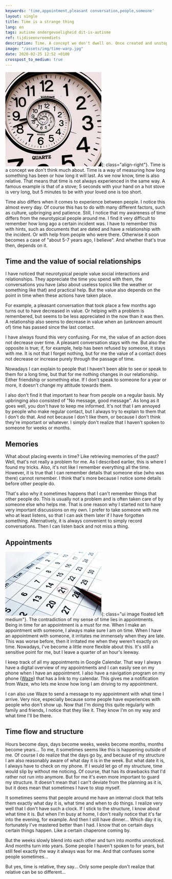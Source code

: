 ```yaml
---
keywords: 'time,appointment,pleasant conversation,people,someone'
layout: single
title: Time is a strange thing
lang: en
tags: autisme ondergevoeligheid dit-is-autisme
ref: tijdiseenvreemdiets
description: Time. A concept we don't dwell on. Once created and unstoppable ever since. But the experience of the passage of time is more personal than you might think.
image: "/assets/img/time-warp.jpg"
date: 2020-02-25 12:52 +0100
crosspost_to_medium: true
---
```

![Time is relative](/assets/img/time-warp.jpg){: class="align-right"}.
Time is a concept we don't think much about. Time is a way of measuring how long something has been or how long it will last. As we now know, time is also relative. That means that time is not always experienced in the same way. A famous example is that of a stove; 5 seconds with your hand on a hot stove is very long, but 5 minutes to be with your loved one is too short.

Time also differs when it comes to experience between people. I notice this almost every day. Of course this has to do with many different factors, such as culture, upbringing and patience. Still, I notice that my awareness of time differs from the neurotypical people around me. I find it very difficult to remember how long ago a certain incident was. I have to remember this with hints, such as documents that are dated and have a relationship with the incident. Or with help from people who were there. Otherwise it soon becomes a case of "about 5-7 years ago, I believe". And whether that's true then, depends on it.

## Time and the value of social relationships
I have noticed that neurotypical people value social interactions and relationships. They appreciate the time you spend with them, the conversations you have (also about useless topics like the weather or something like that) and practical help. But the value also depends on the point in time when these actions have taken place.

For example, a pleasant conversation that took place a few months ago turns out to have decreased in value. Or helping with a problem is remembered, but seems to be less appreciated in the now than it was then. A relationship also seems to decrease in value when an (unknown amount of) time has passed since the last contact.

I have always found this very confusing. For me, the value of an action does not decrease over time. A pleasant conversation stays with me. But also the opposite is true; if, for example, help has been refused by someone, it stays with me. It is not that I forget nothing, but for me the value of a contact does not decrease or increase purely through the passage of time.

Nowadays I can explain to people that I haven't been able to see or speak to them for a long time, but that for me nothing changes in our relationship. Either friendship or something else. If I don't speak to someone for a year or more, it doesn't change my attitude towards them.

I also don't find it that important to hear from people on a regular basis. My upbringing also consisted of "No message, good message". As long as it goes well, you don't have to keep me informed. It's not that I am annoyed by people who make regular contact, but I always try to explain to them that I don't do that. And not because I don't like them, or because I don't think they're important or whatever. I simply don't realize that I haven't spoken to someone for weeks or months.

## Memories
What about placing events in time? Like retrieving memories of the past? Well, that's not really a problem for me. As I described earlier, this is where I found my tricks. Also, it's not like I remember everything all the time. However, it is true that I can remember details that someone else (who was there) cannot remember. I think that's more because I notice some details before other people do.

That's also why it sometimes happens that I can't remember things that other people do. This is usually not a problem and is often taken care of by someone else who helps me. That is one reason why I started not to have very important discussions on my own. I prefer to take someone with me who at least listens, so that I can ask them later if I have forgotten something. Alternatively, it is always convenient to simply record conversations. Then I can listen back and not miss a thing.

## Appointments
![Appointments](/assets/img/ThinkstockPhotos-492298523.jpg){: class="ui image floated left medium"}.
The contradiction of my sense of time lies in appointments. Being in time for an appointment is a must for me. When I make an appointment with someone, I always make sure I am on time. When I have an appointment with someone, it irritates me immensely when they are late. This was worse before, then it irritated me when they weren't exactly on time. Nowadays, I've become a little more flexible about this. It's still a sensitive point for me, but I leave a quarter of an hour's leeway.

I keep track of all my appointments in Google Calendar. That way I always have a digital overview of my appointments and I can easily see on my phone when I have an appointment. I also have a navigation program on my phone ([Waze](https://www.waze.com)) that has a link to my calendar. This gives me a notification from Waze, who lets me know how long I am driving to my appointment.

I can also use Waze to send a message to my appointment with what time I arrive. Very nice, especially because some people have experiences with people who don't show up. Now that I'm doing this quite regularly with family and friends, I notice that they like it. They know I'm on my way and what time I'll be there.

## Time flow and structure
Hours become days, days become weeks, weeks become months, months become years... To me, it sometimes seems like this is happening outside of me. Of course I do realize that the days go by, and because of my structure I am also reasonably aware of what day it is in the week. But what date it is, I always have to check on my phone. If I would let go of my structure, time would slip by without me noticing. Of course, that has its drawbacks that I'd rather not run into anymore. But for me it's even more important to guard my structure. It doesn't mean that I can't deviate from the planning as it is, but it does mean that sometimes I have to stop myself.

It sometimes seems that people around me have an internal clock that tells them exactly what day it is, what time and when to do things. I realize very well that I don't have such a clock. If I stick to the structure, I know about what time it is. But when I'm busy at home, I don't really notice that it's far into the evening, for example. And then I still have dinner... Which day it is, fortunately I've mastered better than I had. I know that on certain days certain things happen. Like a certain chaperone coming by.

But the weeks slowly blend into each other and turn into months unnoticed. And months turn into years. Some people I haven't spoken to for years, but still feel exactly the way it always was for me. And that confuses some people sometimes...

But yes, time is relative, they say... Only some people don't realize that relative can be so different...
